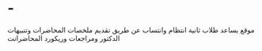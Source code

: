 # -
موقع يساعد طلاب ثانية انتظام وانتساب عن طريق تقديم ملخصات المحاضرات وتنبيهات الدكتور ومراجعات وريكورد المحاضراتت
